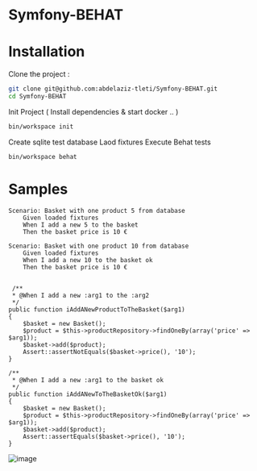 # Symfony-BEHAT


# Installation
Clone the project :
```sh
git clone git@github.com:abdelaziz-tleti/Symfony-BEHAT.git
cd Symfony-BEHAT
```
Init Project ( Install dependencies & start docker .. )  
```sh
bin/workspace init
```

Create sqlite test database 
Laod fixtures 
Execute Behat tests
```sh
bin/workspace behat
```
# Samples


    Scenario: Basket with one product 5 from database
        Given loaded fixtures
        When I add a new 5 to the basket
        Then the basket price is 10 €

    Scenario: Basket with one product 10 from database
        Given loaded fixtures
        When I add a new 10 to the basket ok
        Then the basket price is 10 €


     /**
     * @When I add a new :arg1 to the :arg2
     */
    public function iAddANewProductToTheBasket($arg1)
    {
        $basket = new Basket();
        $product = $this->productRepository->findOneBy(array('price' => $arg1));
        $basket->add($product);
        Assert::assertNotEquals($basket->price(), '10');
    }

    /**
     * @When I add a new :arg1 to the basket ok
     */
    public function iAddANewToTheBasketOk($arg1)
    {
        $basket = new Basket();
        $product = $this->productRepository->findOneBy(array('price' => $arg1));
        $basket->add($product);
        Assert::assertEquals($basket->price(), '10');
    }
    
    
 ![image](https://user-images.githubusercontent.com/3765550/224267733-bba94608-e258-4a24-a8db-767c96d87801.png)
